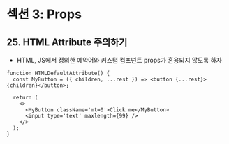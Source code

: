 # 섹션 3: Props

## 25. HTML Attribute 주의하기

- HTML, JS에서 정의한 예약어와 커스텀 컴포넌트 props가 혼용되지 않도록 하자

```tsx
function HTMLDefaultAttribute() {
  const MyButton = ({ children, ...rest }) => <button {...rest}>{children}</button>;

  return (
    <>
      <MyButton className='mt=0'>Click me</MyButton>
      <input type='text' maxlength={99} />
    </>
  );
}
```
